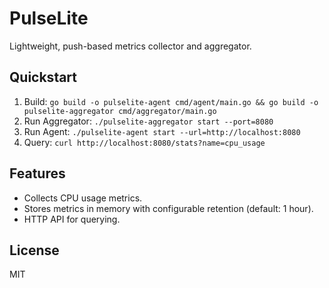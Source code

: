 # PulseLite
Lightweight, push-based metrics collector and aggregator.

## Quickstart
1. Build: `go build -o pulselite-agent cmd/agent/main.go && go build -o pulselite-aggregator cmd/aggregator/main.go`
2. Run Aggregator: `./pulselite-aggregator start --port=8080`
3. Run Agent: `./pulselite-agent start --url=http://localhost:8080`
4. Query: `curl http://localhost:8080/stats?name=cpu_usage`

## Features
- Collects CPU usage metrics.
- Stores metrics in memory with configurable retention (default: 1 hour).
- HTTP API for querying.

## License
MIT